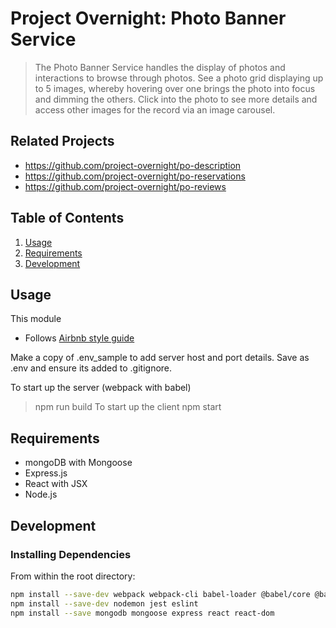 # Project Overnight: Photo Banner Service

> The Photo Banner Service handles the display of photos and interactions to browse through photos. See a photo grid displaying up to 5 images, whereby hovering over one brings the photo into focus and dimming the others. Click into the photo to see more details and access other images for the record via an image carousel.

## Related Projects

  - https://github.com/project-overnight/po-description
  - https://github.com/project-overnight/po-reservations
  - https://github.com/project-overnight/po-reviews

## Table of Contents

1. [Usage](#Usage)
1. [Requirements](#requirements)
1. [Development](#development)

## Usage

This module
- Follows [Airbnb style guide](https://github.com/airbnb/javascript)

Make a copy of .env_sample to add server host and port details. Save as .env and ensure its added to .gitignore.
<!-- To seed the database
> npm run seed -->
To start up the server (webpack with babel)
> npm run build
To start up the client
> npm start

## Requirements

- mongoDB with Mongoose
- Express.js
- React with JSX
- Node.js

## Development

### Installing Dependencies

From within the root directory:

```sh
npm install --save-dev webpack webpack-cli babel-loader @babel/core @babel/preset-env @babel/preset-react
npm install --save-dev nodemon jest eslint
npm install --save mongodb mongoose express react react-dom
```

